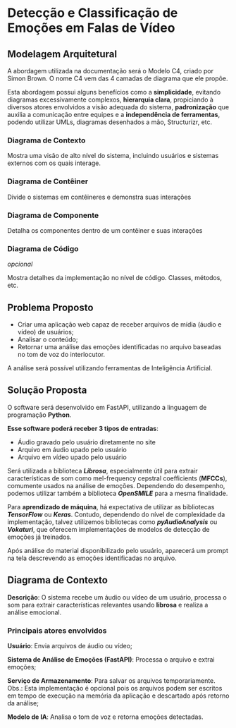 # Detecção e Classificação de Emoções em Falas de Vídeo

## Modelagem Arquitetural
A abordagem utilizada na documentação será o Modelo C4, criado por Simon Brown. O nome C4 vem das 4 
camadas de diagrama que ele propõe.

Esta abordagem possui alguns benefícios como a **simplicidade**, evitando diagramas excessivamente complexos, 
**hierarquia clara**, propiciando à diversos atores envolvidos a visão adequada do sistema, **padronização** que 
auxilia a comunicação entre equipes e a **independência de ferramentas**, podendo utilizar UMLs, diagramas 
desenhados a mão, Structurizr, etc.

### Diagrama de Contexto
Mostra uma visão de alto nível do sistema, incluindo usuários e sistemas externos com os quais interage.

### Diagrama de Contêiner
Divide o sistemas em contêineres e demonstra suas interações

### Diagrama de Componente
Detalha os componentes dentro de um contêiner e suas interações

### Diagrama de Código
_opcional_ 

Mostra detalhes da implementação no nível de código. Classes, métodos, etc. 

## Problema Proposto
- Criar uma aplicação web capaz de receber arquivos de mídia (áudio e vídeo) de usuários;
- Analisar o conteúdo;
- Retornar uma análise das emoções identificadas no arquivo baseadas no tom de voz do interlocutor. 

A análise será possível utilizando ferramentas de Inteligência Artificial.

## Solução Proposta
O software será desenvolvido em FastAPI, utilizando a linguagem de programação **Python**.

**Esse software poderá receber 3 tipos de entradas**:
* Áudio gravado pelo usuário diretamente no site
* Arquivo em áudio upado pelo usuário
* Arquivo em vídeo upado pelo usuário

Será utilizada a biblioteca **_Librosa_**, especialmente útil para extrair características 
de som como mel-frequency cepstral coefficients (**MFCCs**), comumente usados na análise de emoções. 
Dependendo do desempenho, podemos utilizar também a biblioteca **_OpenSMILE_** para a mesma finalidade.

Para **aprendizado de máquina**, há expectativa de utilizar as bibliotecas **_TensorFlow_** ou **_Keras_**. 
Contudo, dependendo do nível de complexidade da implementação, talvez utilizemos bibliotecas como 
**_pyAudioAnalysis_** ou **_Vokaturi_**, que oferecem implementações de modelos de detecção de emoções já treinados.

Após análise do material disponibilizado pelo usuário, aparecerá um prompt na tela 
descrevendo as emoções identificadas no arquivo.

## Diagrama de Contexto
**Descrição**: O sistema recebe um áudio ou vídeo de um usuário, processa o som para extrair características 
relevantes usando **librosa** e realiza a análise emocional.

### Principais atores envolvidos
**Usuário**: Envia arquivos de áudio ou vídeo;

**Sistema de Análise de Emoções (FastAPI)**: Processa o arquivo e extrai emoções;

**Serviço de Armazenamento**: Para salvar os arquivos temporariamente. Obs.: Esta implementação é opcional pois os 
arquivos podem ser escritos em tempo de execução na memória da aplicação e descartado após retorno da análise;

**Modelo de IA**: Analisa o tom de voz e retorna emoções detectadas.


